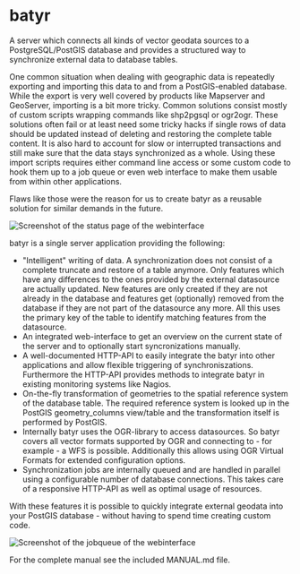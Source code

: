 # batyr

A server which connects all kinds of vector geodata sources to a PostgreSQL/PostGIS database and provides a structured way to synchronize external data to database tables.

One common situation when dealing with geographic data is repeatedly exporting and importing this data to and from a PostGIS-enabled database. While the export is very well covered by products like Mapserver and GeoServer, importing is a bit more tricky. Common solutions consist mostly of custom scripts wrapping commands like shp2pgsql or ogr2ogr. These solutions often fail or at least need some tricky hacks if single rows of data should be updated instead of deleting and restoring the complete table content. It is also hard to account for slow or interrupted transactions and still make sure that the data stays synchronized as a whole. Using these import scripts requires either command line access or some custom code to hook them up to a job queue or even web interface to make them usable from within other applications.

Flaws like those were the reason for us to create batyr as a reusable solution for similar demands in the future.

![Screenshot of the status page of the webinterface](images/statuspage_520b_1.png?raw=true)

batyr is a single server application providing the following:

* "Intelligent" writing of data. A synchronization does not consist of a complete truncate and restore of a table anymore. Only features which have any differences to the ones provided by the external datasource are actually updated. New features are only created if they are not already in the database and features get (optionally) removed from the database if they are not part of the datasource any more. All this uses the primary key of the table to identify matching features from the datasource.
* An integrated web-interface to get an overview on the current state of the server and to optionally start syncronizations manually.
*  A well-documented HTTP-API to easily integrate the batyr into other applications and allow flexible triggering of synchroniszations. Furthermore the HTTP-API provides methods to integrate batyr in existing monitoring systems like Nagios.
* On-the-fly transformation of geometries to the spatial reference system of the database table. The required reference system is looked up in the PostGIS geometry_columns view/table and the transformation itself is performed by PostGIS.
* Internally batyr uses the OGR-library to access datasources. So batyr covers all vector formats supported by OGR and connecting to - for example - a WFS is possible. Additionally this allows using OGR Virtual Formats for extended configuration options.
* Synchronization jobs are internally queued and are handled in parallel using a configurable number of database connections. This takes care of a responsive HTTP-API as well as optimal usage of resources.

With these features it is possible to quickly integrate external geodata into your PostGIS database - without having to spend time creating custom code.

![Screenshot of the jobqueue of the webinterface](images/jobqueue_520b_0.png?raw=true)

For the complete manual see the included MANUAL.md file.

